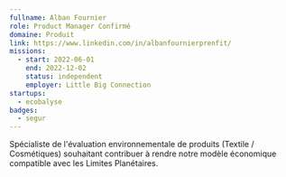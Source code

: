 ```yaml
---
fullname: Alban Fournier
role: Product Manager Confirmé
domaine: Produit
link: https://www.linkedin.com/in/albanfournierprenfit/
missions:
  - start: 2022-06-01
    end: 2022-12-02
    status: independent
    employer: Little Big Connection
startups:
  - ecobalyse
badges:
  - segur
---
```


Spécialiste de l'évaluation environnementale de produits (Textile / 
 Cosmétiques) souhaitant contribuer à rendre notre modèle économique compatible avec les Limites Planétaires.
